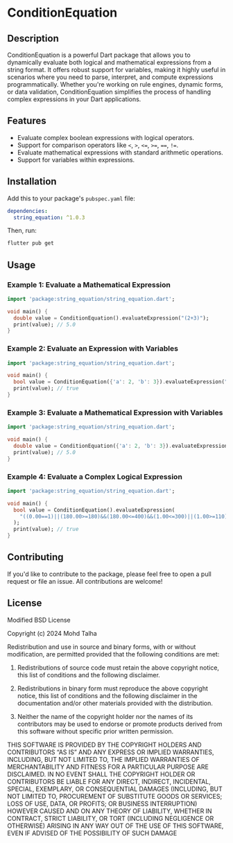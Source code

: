 # ConditionEquation

## Description

ConditionEquation is a powerful Dart package that allows you to dynamically evaluate both logical and mathematical expressions from a string format. It offers robust support for variables, making it highly useful in scenarios where you need to parse, interpret, and compute expressions programmatically. Whether you're working on rule engines, dynamic forms, or data validation, ConditionEquation simplifies the process of handling complex expressions in your Dart applications.

## Features

- Evaluate complex boolean expressions with logical operators.
- Support for comparison operators like `<`, `>`, `<=`, `>=`, `==`, `!=`.
- Evaluate mathematical expressions with standard arithmetic operations.
- Support for variables within expressions.

## Installation

Add this to your package's `pubspec.yaml` file:

```yaml
dependencies:
  string_equation: ^1.0.3
```
Then, run:

```bash
flutter pub get
```
## Usage

### Example 1: Evaluate a Mathematical Expression
```dart
import 'package:string_equation/string_equation.dart';

void main() {
  double value = ConditionEquation().evaluateExpression("(2+3)");
  print(value); // 5.0
}
```

### Example 2: Evaluate an Expression with Variables
```dart
import 'package:string_equation/string_equation.dart';

void main() {
  bool value = ConditionEquation({'a': 2, 'b': 3}).evaluateExpression("(a < b)");
  print(value); // true
}
```

### Example 3: Evaluate a Mathematical Expression with Variables
```dart
import 'package:string_equation/string_equation.dart';

void main() {
  double value = ConditionEquation({'a': 2, 'b': 3}).evaluateExpression("(a + b)");
  print(value); // 5.0
}
```

### Example 4: Evaluate a Complex Logical Expression
```dart
import 'package:string_equation/string_equation.dart';

void main() {
  bool value = ConditionEquation().evaluateExpression(
    "((0.00==1)||(180.00>=180)&&(180.00<=400)&&(1.00<=300)||(1.00>=110)&&(1.00<=300)&&(180.00<=400))"
  );
  print(value); // true
}
```
## Contributing
If you'd like to contribute to the package, please feel free to open a pull request or file an issue. All contributions are welcome!

## License
Modified BSD License

Copyright (c) 2024 Mohd Talha

Redistribution and use in source and binary forms, with or without modification, are permitted provided that the following conditions are met:

1. Redistributions of source code must retain the above copyright notice, this list of conditions and the following disclaimer.

2. Redistributions in binary form must reproduce the above copyright notice, this list of conditions and the following disclaimer in the documentation and/or other materials provided with the distribution.

3. Neither the name of the copyright holder nor the names of its contributors may be used to endorse or promote products derived from this software without specific prior written permission.

THIS SOFTWARE IS PROVIDED BY THE COPYRIGHT HOLDERS AND CONTRIBUTORS “AS IS” AND ANY EXPRESS OR IMPLIED WARRANTIES, INCLUDING, BUT NOT LIMITED TO, THE IMPLIED WARRANTIES OF MERCHANTABILITY AND FITNESS FOR A PARTICULAR PURPOSE ARE DISCLAIMED. IN NO EVENT SHALL THE COPYRIGHT HOLDER OR CONTRIBUTORS BE LIABLE FOR ANY DIRECT, INDIRECT, INCIDENTAL, SPECIAL, EXEMPLARY, OR CONSEQUENTIAL DAMAGES (INCLUDING, BUT NOT LIMITED TO, PROCUREMENT OF SUBSTITUTE GOODS OR SERVICES; LOSS OF USE, DATA, OR PROFITS; OR BUSINESS INTERRUPTION) HOWEVER CAUSED AND ON ANY THEORY OF LIABILITY, WHETHER IN CONTRACT, STRICT LIABILITY, OR TORT (INCLUDING NEGLIGENCE OR OTHERWISE) ARISING IN ANY WAY OUT OF THE USE OF THIS SOFTWARE, EVEN IF ADVISED OF THE POSSIBILITY OF SUCH DAMAGE
